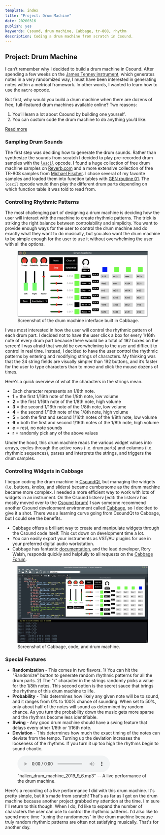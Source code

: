 ```yaml
---
template: index
title: "Project: Drum Machine"
date: 20200316
publish: yes
keywords: Csound, drum machine, Cabbage, tr-808, rhythm
description: Coding a drum machine from scratch in Csound.
---
```

## Project: Drum Machine

I can’t remember why I decided to build a drum machine in Csound. After spending a few weeks on the [James Tenney instrument](/blog/study-james-tenney), which generates notes in a very randomized way, I must have been interested in generating notes within a metrical framework. In other words, I wanted to learn how to use the `metro` opcode.

But first, why would you build a drum machine when there are dozens of free, full-featured drum machines available online? Two reasons:

1.  You’ll learn a lot about Csound by building one yourself.
2.  You can custom code the drum machine to do anything you’d like.

<a class="readmore" href="">Read more</a>

### Sampling Drum Sounds

The first step was deciding how to generate the drum sounds. Rather than synthesize the sounds from scratch I decided to play pre-recorded drum samples with the [`loscil`](http://www.csounds.com/manual/html/loscil.html) opcode. I found a huge collection of free drum machine samples on [Reverb.com](https://reverb.com/software/samples-and-loops/reverb/3514-reverb-drum-machines-the-complete-collection) and a more extensive collection of free TR-808 samples from [Michael Fischer](http://smd-records.com/tr808/?page_id=14). I chose several of my favorite samples and loaded them into function tables with [GEN routine 01](http://www.csounds.com/manual/html/GEN01.html). The `loscil` opcode would then play the different drum parts depending on which function table it was told to read from.

### Controlling Rhythmic Patterns

The most challenging part of designing a drum machine is deciding how the user will interact with the machine to create rhythmic patterns. The trick is striking the right balance between controlability and simplicity. You want to provide enough ways for the user to control the drum machine and do exactly what they want to do musically, but you also want the drum machine to be simple enough for the user to use it without overwhelming the user with all the options.

<figure><img src="/images/drum_machine.gif" alt="Drum machine">
<figcaption>Screenshot of the drum machine interface built in Cabbage.</figcaption>
</figure>

I was most interested in how the user will control the rhythmic pattern of each drum part. I decided not to have the user click a box for every 1/16th note of every drum part because there would be a total of 192 boxes on the screen! I was afraid that would be overwhelming to the user and difficult to control in real time. Instead, I decided to have the user control the rhythmic patterns by entering and modifying strings of characters. My thinking was that the 24 string fields are visually simpler than 192 buttons, and it’s faster for the user to type characters than to move and click the mouse dozens of times.

Here's a quick overview of what the characters in the strings mean.

*   Each character represents an 1/8th note.
*   **1** = the first 1/16th note of the 1/8th note, low volume
*   **2** = the first 1/16th note of the 1/8th note, high volume
*   **3** = the second 1/16th note of the 1/8th note, low volume
*   **4** = the second 1/16th note of the 1/8th note, high volume
*   **5** = both the first and second 1/16th notes of the 1/8th note, low volume
*   **6** = both the first and second 1/16th notes of the 1/8th note, high volume
*   **e** = rest, no note sounds
*   **r** = randomly pick any of the above values

Under the hood, this drum machine reads the various widget values into arrays, cycles through the active rows (i.e. drum parts) and columns (i.e. rhythmic sequences), parses and interprets the strings, and triggers the drum samples.

### Controlling Widgets in Cabbage

I began coding the drum machine in [CsoundQt](https://csoundqt.github.io/), but managing the widgets (i.e. buttons, knobs, and sliders) became cumbersome as the drum machine became more complex. I needed a more efficient way to work with lots of widgets in an instrument. On the Csound listserv [edit: the listserv has mostly moved over to the [Csound forum](https://forum.csound.com/)] I saw someone recommend another Csound development environment called [Cabbage](https://cabbageaudio.com/), so I decided to give it a shot. There was a learning curve going from CsoundQt to Cabbage, but I could see the benefits.

*   Cabbage offers a brilliant way to create and manipulate widgets through the Csound code itself. This cut down on development time a lot.
*   You can easily export your instruments as VST/AU plugins for use in your preferred digital audio workstation.
*   Cabbage has fantastic [documentation](https://cabbageaudio.com/docs/introduction/), and the lead developer, Rory Walsh, responds quickly and helpfully to all requests on the [Cabbage Forum](https://forum.cabbageaudio.com/).

<figure><img src="/images/drum_machine_cabbage.jpg" alt="Drum machine in Cabbage">
<figcaption>Screenshot of Cabbage, code, and drum machine.</figcaption>
</figure>

### Special Features

*   **Randomization** - This comes in two flavors. 1) You can hit the "Randomize" button to generate random rhythmic patterns for all the drum parts. 2) The "r" character in the strings randomly picks a value for the 1/8th notes. This second option is the secret sauce that brings the rhythms of this drum machine to life.
*   **Probability** - This determines how likely any given note will be to sound, and it ranges from 0% to 100% chance of sounding. When set to 50%, only about half of the notes will sound as determined by random chance. As you turn the probability down the music gets more sparse and the rhythms become less identifiable.
*   **Swing** - Any good drum machine should have a swing feature that delays every other 1/8th or 1/16th note.
*   **Deviation** - This determines how much the exact timing of the notes can deviate from the tempo. Turning up the deviation increases the looseness of the rhythms. If you turn it up too high the rhythms begin to sound chaotic.

<figure><audio controls="controls"> Your browser does not support the audio element.<source src="/audio/hallen_drum_machine_2019_9_6.mp3" type="audio/mpeg" /></audio>
<figcaption>"hallen_drum_machine_2019_9_6.mp3" -- A live performance of the drum machine.</figcaption>
</figure>

Here's a recording of a live performance I did with this drum machine. It's pretty simple, but it's made from scratch! That's as far as I got on the drum machine because another project grabbed my attention at the time. I'm sure I'll return to this though. When I do, I'd like to expand the number of characters the user can use to control the rhythmic patterns. I'd also like to spend more time "tuning the randomness" in the drum machine because truly random rhythmic patterns are often not satisfying musically. That's for another day.